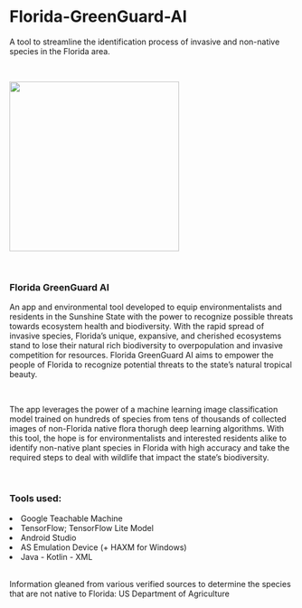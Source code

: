 # Florida-GreenGuard-AI

A tool to streamline the identification process of invasive and non-native species in the Florida area.

</br>

<img src="https://landscapeforlife.colostate.edu/wp-content/uploads/2017/12/74_1459323-LGPT.jpg" height=300px></img>

</br>
</hr>

<h3><b>Florida GreenGuard AI</b></h3>
<p>
An app and environmental tool developed to equip environmentalists and residents in the Sunshine State with the power to recognize possible threats towards ecosystem health and biodiversity. With the rapid spread of invasive species, Florida’s unique, expansive, and cherished ecosystems stand to lose their natural rich biodiversity to overpopulation and invasive competition for resources. Florida GreenGuard AI aims to empower the people of Florida to recognize potential threats to the state’s natural tropical beauty.
</p>

</br>

<p>
The app leverages the power of a machine learning image classification model trained on hundreds of species from tens of thousands of collected images of non-Florida native flora thorugh deep learning algorithms. With this tool, the hope is for environmentalists and interested residents alike to identify non-native plant species in Florida with high accuracy and take the required steps to deal with wildlife that impact the state’s biodiversity.
</p>

</br>
</hr>

<h3>Tools used:</h3>

<li>Google Teachable Machine</li>
<li>TensorFlow; TensorFlow Lite Model</li>
<li>Android Studio</li>
<li>AS Emulation Device (+ HAXM for Windows)</li>
<li>Java - Kotlin - XML</li>

</br>

Information gleaned from various verified sources to determine the species that are not native to Florida:
<a hfref="https://www.usda.gov/">US Department of Agriculture</a>
